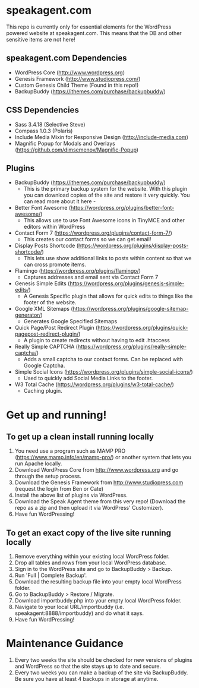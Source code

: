 # speakagent.com
This repo is currently only for essential elements for the WordPress powered website at speakagent.com. This means that the DB and other sensitive items are not here!

## speakagent.com Dependencies
- WordPress Core (http://www.wordpress.org)
- Genesis Framework (http://www.studiopress.com/)
- Custom Genesis Child Theme (Found in this repo!)
- BackupBuddy (https://ithemes.com/purchase/backupbuddy/)

## CSS Dependencies
- Sass 3.4.18 (Selective Steve)
- Compass 1.0.3 (Polaris)
- Include Media Mixin for Responsive Design (http://include-media.com)
- Magnific Popup for Modals and Overlays (https://github.com/dimsemenov/Magnific-Popup)

## Plugins
- BackupBuddy (https://ithemes.com/purchase/backupbuddy/)
    - This is the primary backup system for the website. With this plugin you can download copies of the site and restore it very quickly. You can read more about it here -
- Better Font Awesome (https://wordpress.org/plugins/better-font-awesome/)
    - This allows use to use Font Awesome icons in TinyMCE and other editors within WordPress
- Contact Form 7 (https://wordpress.org/plugins/contact-form-7/)
    - This creates our contact forms so we can get email!
- Display Posts Shortcode (https://wordpress.org/plugins/display-posts-shortcode/)
    - This lets use show additional links to posts within content so that we can cross promote items.
- Flamingo (https://wordpress.org/plugins/flamingo/)
    - Captures addresses and email sent via Contact Form 7
- Genesis Simple Edits (https://wordpress.org/plugins/genesis-simple-edits/)
    - A Genesis Specific plugin that allows for quick edits to things like the footer of the website.
- Google XML Sitemaps (https://wordpress.org/plugins/google-sitemap-generator/)
    - Generates Google Specified Sitemaps  
- Quick Page/Post Redirect Plugin (https://wordpress.org/plugins/quick-pagepost-redirect-plugin/)
    - A plugin to create redirects without having to edit .htaccess
- Really Simple CAPTCHA (https://wordpress.org/plugins/really-simple-captcha/)
    - Adds a small captcha to our contact forms. Can be replaced with Google Captcha.
- Simple Social Icons (https://wordpress.org/plugins/simple-social-icons/)
    - Used to quickly add Social Media Links to the footer.
- W3 Total Cache (https://wordpress.org/plugins/w3-total-cache/)
    - Caching plugin.

# Get up and running!

## To get up a clean install running locally

1. You need use a program such as MAMP PRO (https://www.mamp.info/en/mamp-pro/) or another system that lets you run Apache locally.
2. Download WordPress Core from http://www.wordpress.org and go through the setup process.
3. Download the Genesis Framework from http://www.studiopress.com (request the login from Ben or Cate)
4. Install the above list of plugins via WordPress.
5. Download the Speak Agent theme from this very repo! (Download the repo as a zip and then upload it via WordPress' Customizer).
6. Have fun WordPressing!

## To get an exact copy of the live site running locally

1. Remove everything within your existing local WordPress folder.
2. Drop all tables and rows from your local WordPress database.
3. Sign in to the WordPress site and go to BackupBuddy > Backup.
4. Run 'Full | Complete Backup'.
5. Download the resulting backup file into your empty local WordPress folder.
6. Go to BackupBuddy > Restore / Migrate.
7. Download importbuddy.php into your empty local WordPress folder.
8. Navigate to your local URL/importbuddy (i.e. speakagent:8888/importbuddy) and do what it says.
9. Have fun WordPressing!

# Maintenance Guidance

1. Every two weeks the site should be checked for new versions of plugins and WordPress so that the site stays up to date and secure.
2. Every two weeks you can make a backup of the site via BackupBuddy. Be sure you have at least 4 backups in storage at anytime.
